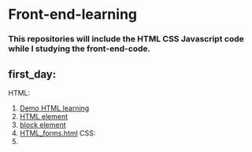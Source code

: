 # Front-end-learning
### This repositories will include the HTML CSS Javascript code while I studying the front-end-code.
## first_day:
HTML:
1. [Demo HTML learning](https://github.com/KipJayChou/HTML-learning/blob/main/first_day/Demo_HTML_learning.html)
2. [HTML element](https://github.com/KipJayChou/HTML-learning/blob/main/first_day/HTML_element.html)
3. [block element](https://github.com/KipJayChou/HTML-learning/blob/main/first_day/block_element.html)
4. [HTML_forms.html](https://github.com/KipJayChou/Front-end-learning/blob/main/first_day/HTML_forms.html)
CSS:
1. 

